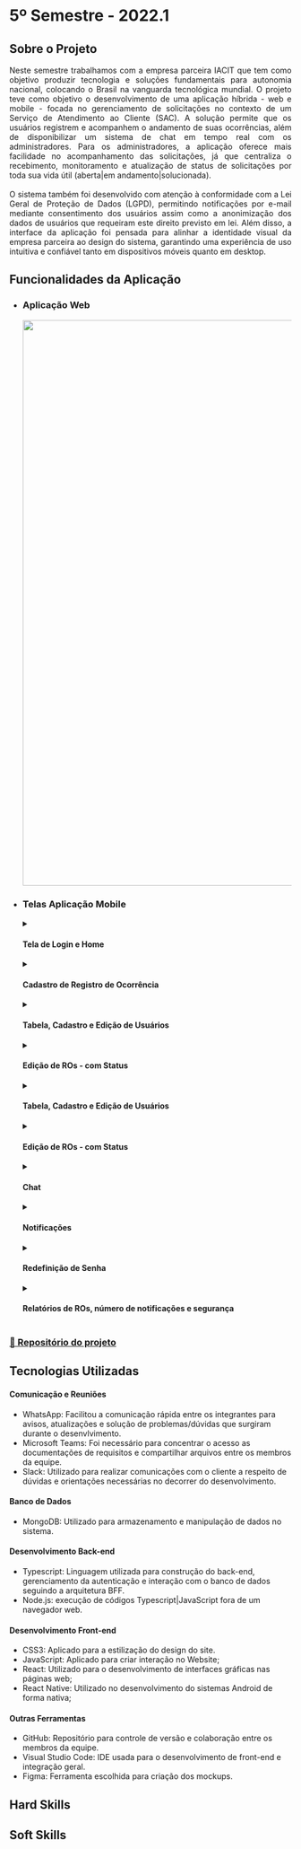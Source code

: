 # 5º Semestre - 2022.1

## Sobre o Projeto
<div align="justify">
    Neste semestre trabalhamos com a empresa parceira IACIT que tem como objetivo produzir tecnologia e soluções fundamentais para autonomia nacional, colocando o Brasil na vanguarda tecnológica mundial.
    O projeto teve como objetivo o desenvolvimento de uma aplicação híbrida - web e mobile -  focada no gerenciamento de solicitações no contexto de um Serviço de Atendimento ao Cliente (SAC). 
    A solução permite que os usuários registrem e acompanhem o andamento de suas ocorrências, além de disponibilizar um sistema de chat em tempo real com os administradores. Para os administradores, a aplicação oferece mais facilidade no acompanhamento das solicitações, já que centraliza o recebimento, monitoramento e atualização de status de solicitações por toda sua vida útil (aberta|em andamento|solucionada).
    <br><br>
    O sistema também foi desenvolvido com atenção à conformidade com a Lei Geral de Proteção de Dados (LGPD), permitindo notificações por e-mail mediante consentimento dos usuários assim como a anonimização dos dados de usuários que requeiram este direito previsto em lei. Além disso, a interface da aplicação foi pensada para alinhar a identidade visual da empresa parceira ao design do sistema, garantindo uma experiência de uso intuitiva e confiável tanto em dispositivos móveis quanto em desktop. 
</div>

## Funcionalidades da Aplicação

<div align="left">
  <ul>
  <li><h3 align="left">Aplicação Web</h3></li>
  <img src="https://github.com/inodevs-5/Reportify_Doc/blob/main/Sprint-4/Imagens/VersaoWeb.gif" width="1008px">
  
<li><h3  align="left">Telas Aplicação Mobile</h3></li>
    <details>
        <summary>
            <h4 align="left">Tela de Login e Home</h4>
        </summary>
        <img src="https://github.com/inodevs-5/Reportify_Doc/blob/main/Sprint-1/Imagens/TabelaRO.gif" width="1008px">
    </details>

  <details>
    <summary>
        <h4 align="left">Cadastro de Registro de Ocorrência</h4>
    </summary>
    <img src="https://github.com/inodevs-5/Reportify_Doc/blob/main/Sprint-1/Imagens/CadastroRO.gif" width="1008px">
  </details>

  <details>
    <summary>
        <h4 align="left">Tabela, Cadastro e Edição de Usuários</h4>
    </summary>
    <img src="https://github.com/inodevs-5/Reportify_Doc/blob/main/Sprint-2/Imagens/Usuarios.gif" width="1008px">
  </details>

  <details>
    <summary>
        <h4 align="left">Edição de ROs - com Status</h4>
    </summary>
    <img src="https://github.com/inodevs-5/Reportify_Doc/blob/main/Sprint-2/Imagens/EdicaoROs.gif" width="1008px">
  </details>

  <details>
    <summary>
      <h4 align="left">Tabela, Cadastro e Edição de Usuários</h4>
    </summary>
    <img src="https://github.com/inodevs-5/Reportify_Doc/blob/main/Sprint-2/Imagens/Usuarios.gif" width="1008px">
  </details>

  <details>
    <summary>
      <h4 align="left">Edição de ROs - com Status</h4>
    </summary>
    <img src="https://github.com/inodevs-5/Reportify_Doc/blob/main/Sprint-2/Imagens/EdicaoROs.gif" width="1008px">
  </details>

  <details>
    <summary>
      <h4 align="left">Chat</h4>
    </summary>
    <img src="https://github.com/inodevs-5/Reportify_Doc/blob/main/Sprint-3/Imagens/Chat.gif" width="1008px">
  </details>

  <details>
    <summary>
      <h4 align="left">Notificações</h4>
    </summary>
    <img src="https://github.com/inodevs-5/Reportify_Doc/blob/main/Sprint-3/Imagens/Notificacoes.gif" width="1008px">
  </details>

  <details>
    <summary>
      <h4 align="left">Redefinição de Senha</h4>
    </summary>
    <img src="https://github.com/inodevs-5/Reportify_Doc/blob/main/Sprint-3/Imagens/RedefinicaoSenha.gif" width="1008px">
  </details>

  <details>
    <summary>
      <h4 align="left">Relatórios de ROs, número de notificações e segurança</h4>
    </summary>
    <img src="https://github.com/inodevs-5/Reportify_Doc/blob/main/Sprint-4/Imagens/RelatorioESeguranca.gif" width="1008px">
  </details>
  </ul>
</div>

### [📂 Repositório do projeto](https://github.com/inodevs-5)

## Tecnologias Utilizadas

#### Comunicação e Reuniões
   - WhatsApp: Facilitou a comunicação rápida entre os integrantes para avisos, atualizações e solução de problemas/dúvidas que surgiram durante o desenvlvimento.
   - Microsoft Teams: Foi necessário para concentrar o acesso as documentações de requisitos e compartilhar arquivos entre os membros da equipe.
   - Slack: Utilizado para realizar comunicações com o cliente a respeito de dúvidas e orientações necessárias no decorrer do desenvolvimento.
   
   #### Banco de Dados
   - MongoDB: Utilizado para armazenamento e manipulação de dados no sistema.
   
   #### Desenvolvimento Back-end
   - Typescript: Linguagem utilizada para construção do back-end, gerenciamento da autenticação e interação com o banco de dados seguindo a arquitetura BFF.
   - Node.js: execução de códigos Typescript|JavaScript fora de um navegador web.
   
   #### Desenvolvimento Front-end
   - CSS3: Aplicado para a estilização do design do site.
   - JavaScript: Aplicado para criar interação no Website;
   - React: Utilizado para o desenvolvimento de interfaces gráficas nas páginas web;
   - React Native: Utilizado no desenvolvimento do sistemas Android de forma nativa;
   
   #### Outras Ferramentas
   - GitHub: Repositório para controle de versão e colaboração entre os membros da equipe.
   - Visual Studio Code: IDE usada para o desenvolvimento de front-end e integração geral.
   - Figma: Ferramenta escolhida para criação dos mockups.

<div align="justify">
  
</div>

## Hard Skills

<div align="left">

</div>

## Soft Skills

<div align="justify">
  
</div>
